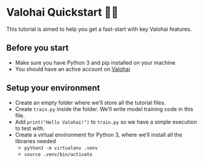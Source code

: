 # Valohai Quickstart 🦈✨
This tutorial is aimed to help you get a fast-start with key Valohai features.

## Before you start

* Make sure you have Python 3 and pip installed on your machine
* You should have an active account on [Valohai](http://app.valohai.com)

## Setup your environment
* Create an empty folder where we’ll store all the tutorial files.
* Create `train.py` inside the folder. We’ll write model training code in this file.
* Add `print("Hello Valohai!")` to `train.py` so we have a simple execution to test with.
* Create a virtual environment for Python 3, where we’ll install all the libraries needed
    * `python3 -m virtualenv .venv`
    * `source .venv/bin/activate`